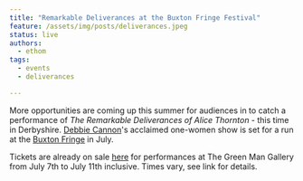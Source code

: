 ```yaml
---
title: "Remarkable Deliverances at the Buxton Fringe Festival"
feature: /assets/img/posts/deliverances.jpeg 
status: live
authors:
  - ethom
tags:
  - events
  - deliverances

---
```

More opportunities are coming up this summer for audiences in to catch a performance of *The Remarkable Deliverances of Alice Thornton* - this time in Derbyshire. [Debbie Cannon](https://debbiecannon.org/)'s acclaimed one-women show is set for a run at the [Buxton Fringe](https://www.buxtonfringe.org.uk/) in July. 

Tickets are already on sale [here](https://www.wegottickets.com/event/618704) for performances at The Green Man Gallery from July 7th to July 11th inclusive. Times vary, see link for details. 